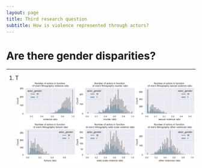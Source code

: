 ```yaml
---
layout: page
title: Third research question
subtitle: How is violence represented through actors?
---
```

# Are there gender disparities? 
* * *

1. T
![gender disparities](assets/img/gender_analysis.png)
